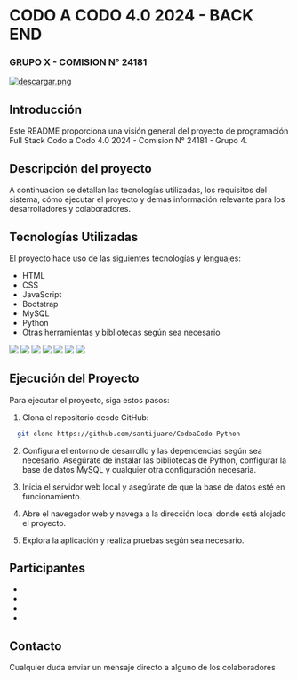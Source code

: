 # CODO A CODO 4.0 2024 - BACK END
### GRUPO X - COMISION N° 24181


[![descargar.png](https://i.postimg.cc/4NnB7hCg/descargar.png)](https://postimg.cc/nCbvNrcR)


## Introducción

Este README proporciona una visión general del proyecto de programación Full Stack Codo a Codo 4.0 2024 - Comision N° 24181 - Grupo 4.

## Descripción del proyecto

A continuacion se detallan las tecnologías utilizadas, los requisitos del sistema, cómo ejecutar el proyecto y demas información relevante para los desarrolladores y colaboradores.

## Tecnologías Utilizadas

El proyecto hace uso de las siguientes tecnologías y lenguajes:

- HTML
- CSS
- JavaScript
- Bootstrap
- MySQL
- Python
- Otras herramientas y bibliotecas según sea necesario

<img src="https://img.shields.io/badge/-HTML-orange"/> <img src="https://img.shields.io/badge/-CSS-darkblue"/>  <img src="https://img.shields.io/badge/-Javascript-yellow"/> <img src="https://img.shields.io/badge/-Bootstrap-blueviolet"/> <img src="https://img.shields.io/badge/-MySQL-blue"/>  <img src="https://img.shields.io/badge/-Python-brightgreen"/> <img src="https://img.shields.io/badge/-GitHub-grey"/> 

## Ejecución del Proyecto

Para ejecutar el proyecto, siga estos pasos:

1. Clona el repositorio desde GitHub:

```bash
  git clone https://github.com/santijuare/CodoaCodo-Python
```

2. Configura el entorno de desarrollo y las dependencias según sea necesario. Asegúrate de instalar las bibliotecas de Python, configurar la base de datos MySQL y cualquier otra configuración necesaria.

3. Inicia el servidor web local y asegúrate de que la base de datos esté en funcionamiento.

4. Abre el navegador web y navega a la dirección local donde está alojado el proyecto.

5. Explora la aplicación y realiza pruebas según sea necesario.

## Participantes

- 
- 
- 
- 

## Contacto

Cualquier duda enviar un mensaje directo a alguno de los colaboradores